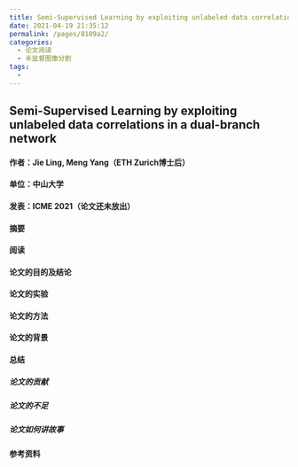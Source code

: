 ```yaml
---
title: Semi-Supervised Learning by exploiting unlabeled data correlations in a dual-branch network
date: 2021-04-19 21:35:12
permalink: /pages/8109a2/
categories:
  - 论文阅读
  - 半监督图像分割
tags:
  - 
---
```

## Semi-Supervised Learning by exploiting unlabeled data correlations in a dual-branch network

#### 作者：Jie Ling, Meng Yang（ETH Zurich博士后）

#### 单位：中山大学

#### 发表：ICME 2021（论文还未放出）

#### 摘要



#### 阅读



#### 论文的目的及结论



#### 论文的实验



#### 论文的方法



#### 论文的背景



#### 总结

##### 论文的贡献

##### 论文的不足

##### 论文如何讲故事

#### 参考资料
